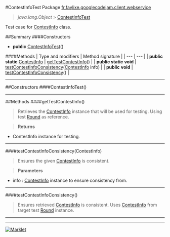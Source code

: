 #ContestInfoTest
Package [fr.faylixe.googlecodejam.client.webservice](README.md)<br>

> *java.lang.Object* > <a href="ContestInfoTest.md">ContestInfoTest</a>

Test case for <a href="ContestInfo.md">ContestInfo</a> class.

##Summary
####Constructors
* **public** [ContestInfoTest](#contestinfotest)()

####Methods
| Type and modifiers | Method signature |
| --- | --- |
| **public static** <a href="ContestInfo.md">ContestInfo</a> | [getTestContestInfo](#gettestcontestinfo)() |
| **public static** **void** | [testContestInfoConsistency](#testcontestinfoconsistencycontestinfo)(<a href="ContestInfo.md">ContestInfo</a> info) |
| **public** **void** | [testContestInfoConsistency](#testcontestinfoconsistency)() |

---


##Constructors
####ContestInfoTest()
> 


---


##Methods
####getTestContestInfo()
> Retrieves the <a href="ContestInfo.md">ContestInfo</a> instance
 that will be used for testing. Using
 test <a href="../Round.md">Round</a> as reference.

> **Returns**
* ContestInfo instance for testing.


---

####testContestInfoConsistency(ContestInfo)
> Ensures the given <a href="ContestInfo.md">ContestInfo</a> is
 consistent.

> **Parameters**
* info : <a href="ContestInfo.md">ContestInfo</a> instance to ensure consistency from.


---

####testContestInfoConsistency()
> Ensures retrieved <a href="ContestInfo.md">ContestInfo</a> is
 consistent. Uses <a href="ContestInfo.md">ContestInfo</a> from
 target test <a href="../Round.md">Round</a> instance.


---

---

[![Marklet](https://img.shields.io/badge/Generated%20by-Marklet-green.svg)](https://github.com/Faylixe/marklet)